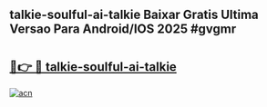 ## talkie-soulful-ai-talkie Baixar Gratis Ultima Versao Para Android/IOS 2025 #gvgmr

# <h2><a href="https://ainizakaria.my?title=talkie-soulful-ai-talkie&ref=20M">🔗👉 🔴 talkie-soulful-ai-talkie</a></h2>

[![acn](https://github.com/user-attachments/assets/0f9c940e-d8b0-45ae-aac7-cd30a18b3e1c)](https://ainizakaria.my?title=talkie-soulful-ai-talkie&ref=20M)

